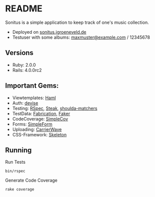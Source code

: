 README
=======
Sonitus is a simple application to keep track of one's music collection.

* Deployed on [sonitus.jgroeneveld.de](http://sonitus.jgroeneveld.de)
* Testuser with some albums: maxmuster@example.com / 12345678

Versions
-------
* Ruby: 2.0.0
* Rails: 4.0.0rc2

Important Gems:
-------
* Viewtemplates: [Haml](http://haml.info/)
* Auth: [devise](https://github.com/plataformatec/devise)
* Testing: [RSpec](http://rspec.info/), [Steak](https://github.com/cavalle/steak), [shoulda-matchers](https://github.com/thoughtbot/shoulda-matchers)
* TestData: [Fabrication](http://fabricationgem.org), [Faker](https://github.com/stympy/faker)
* CodeCoverage: [SimpleCov](https://github.com/colszowka/simplecov)
* Forms: [SimpleForm](https://github.com/plataformatec/simple_form)
* Uploading: [CarrierWave](https://github.com/carrierwaveuploader/carrierwave)
* CSS-Framework: [Skeleton](http://www.getskeleton.com/)

Running
-------
Run Tests

    bin/rspec

Generate Code Coverage

    rake coverage
